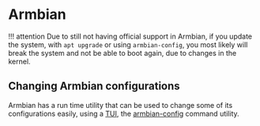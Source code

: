 # Armbian

!!! attention
    Due to still not having official support in Armbian,
    if you update the system, with `apt upgrade` or using `armbian-config`,
    you most likely will break the system and not be able to boot again,
    due to changes in the kernel.

## Changing Armbian configurations

Armbian has a run time utility that can be used to change some of its configurations easily,
using a [TUI](https://en.wikipedia.org/wiki/Terminal_user_interface),
the [armbian-config](https://docs.armbian.com/User-Guide_Armbian-Config/) command utility.
